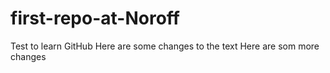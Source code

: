 # first-repo-at-Noroff
Test to learn GitHub
Here are some changes to the text
Here are som more changes

